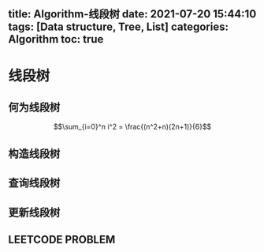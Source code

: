 title: Algorithm-线段树
date: 2021-07-20 15:44:10
tags: [Data structure, Tree, List]
categories: Algorithm
toc: true
---
# 线段树
## 何为线段树
$$\sum_{i=0}^n i^2 = \frac{(n^2+n)(2n+1)}{6}$$
## 构造线段树

## 查询线段树

## 更新线段树

## LEETCODE PROBLEM